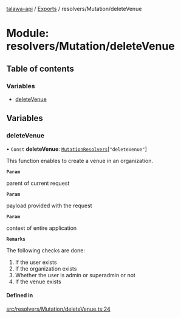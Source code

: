[talawa-api](../README.md) / [Exports](../modules.md) / resolvers/Mutation/deleteVenue

# Module: resolvers/Mutation/deleteVenue

## Table of contents

### Variables

- [deleteVenue](resolvers_Mutation_deleteVenue.md#deletevenue)

## Variables

### deleteVenue

• `Const` **deleteVenue**: [`MutationResolvers`](types_generatedGraphQLTypes.md#mutationresolvers)[``"deleteVenue"``]

This function enables to create a venue in an organization.

**`Param`**

parent of current request

**`Param`**

payload provided with the request

**`Param`**

context of entire application

**`Remarks`**

The following checks are done:
1. If the user exists
2. If the organization exists
3. Whether the user is admin or superadmin or not
4. If the venue exists

#### Defined in

[src/resolvers/Mutation/deleteVenue.ts:24](https://github.com/PalisadoesFoundation/talawa-api/blob/0deccac/src/resolvers/Mutation/deleteVenue.ts#L24)
